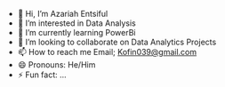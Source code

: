 - 👋 Hi, I’m Azariah Entsiful
- 👀 I’m interested in Data Analysis
- 🌱 I’m currently learning PowerBi
- 💞️ I’m looking to collaborate on Data Analytics Projects
- 📫 How to reach me Email; Kofin039@gmail.com
- 😄 Pronouns: He/Him
- ⚡ Fun fact: ...

<!---
inanakofi/inanakofi is a ✨ special ✨ repository because its `README.md` (this file) appears on your GitHub profile.
You can click the Preview link to take a look at your changes.
--->
